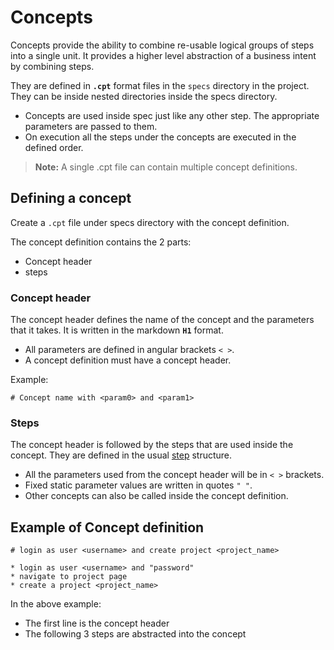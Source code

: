 # Concepts

Concepts provide the ability to combine re-usable logical groups of steps into a single unit. It provides a higher level abstraction of a business intent by combining steps.

They are defined in **`.cpt`** format files in the `specs` directory in the project. They can be inside nested directories inside the specs directory.

* Concepts are used inside spec just like any other step. The appropriate parameters are passed to them.
* On execution all the steps under the concepts are executed in the defined order.

> **Note:** A single .cpt file can contain multiple concept definitions.

## Defining a concept

Create a `.cpt` file under specs directory with the concept definition.

The concept definition contains the 2 parts:
- Concept header
- steps

### Concept header
The concept header defines the name of the concept and the parameters that it takes. It is written in the markdown **`H1`** format.

* All parameters are defined in angular brackets `< >`.
* A concept definition must have a concept header.

Example:

```
# Concept name with <param0> and <param1>
```

### Steps

The concept header is followed by the steps that are used inside the concept. They are defined in the usual [step](steps.md) structure.

* All the parameters used from the concept header will be in `< >` brackets.
* Fixed static parameter values are written in quotes `" "`.
* Other concepts can also be called inside the concept definition.

## Example of Concept definition

```
# login as user <username> and create project <project_name>

* login as user <username> and "password"
* navigate to project page
* create a project <project_name>
```

In the above example:

* The first line is the concept header
* The following 3 steps are abstracted into the concept
